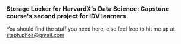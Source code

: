 ### Storage Locker for HarvardX's Data Science: Capstone course's second project for IDV learners

You should find the stuff you need here, else feel free to hit me up at steph.phoa@gmail.com 
